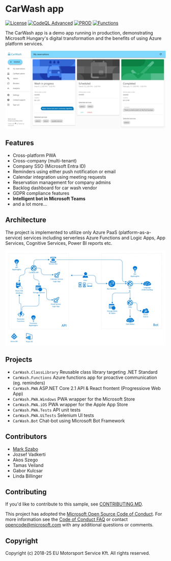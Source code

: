 # CarWash app

[![License](https://img.shields.io/:license-mit-blue.svg)](http://microsoft.mit-license.org) [![CodeQL Advanced](https://github.com/mark-szabo/carwash/actions/workflows/codeql.yml/badge.svg)](https://github.com/mark-szabo/carwash/actions/workflows/codeql.yml) [![PROD](https://github.com/mark-szabo/carwash/actions/workflows/mimosonk.yml/badge.svg)](https://github.com/mark-szabo/carwash/actions/workflows/mimosonk.yml) [![Functions](https://github.com/mark-szabo/carwash/actions/workflows/main_func-carwash-mimosonk-prod.yml/badge.svg)](https://github.com/mark-szabo/carwash/actions/workflows/main_func-carwash-mimosonk-prod.yml)

The CarWash app is a demo app running in production, demonstrating Microsoft Hungary's digital transformation and the benefits of using Azure platform services.

![Screenshot](readme-images/carwash-screenshot.jpg)

## Features

- Cross-platform PWA
- Cross-company (multi-tenant)
- Company SSO (Microsoft Entra ID)
- Reminders using either push notification or email
- Calendar integration using meeting requests
- Reservation management for company admins
- Backlog dashboard for car wash vendor
- GDPR compliance features
- **Intelligent bot in Microsoft Teams**
- and a lot more...

## Architecture

The project is implemented to utilize only Azure PaaS (platform-as-a-service) services including serverless Azure Functions and Logic Apps, App Services, Cognitive Services, Power BI reports etc.

![Architecture diagram](readme-images/carwash-architecture.jpg)

## Projects

- `CarWash.ClassLibrary` Reusable class library targeting .NET Standard
- `CarWash.Functions` Azure functions app for proactive communication (eg. reminders)
- `CarWash.PWA` ASP.NET Core 2.1 API & React frontent (Progressiove Web App)
- `CarWash.PWA.Windows` PWA wrapper for the Microsoft Store
- `CarWash.PWA.iOS` PWA wrapper for the Apple App Store
- `CarWash.PWA.Tests` API unit tests
- `CarWash.PWA.UiTests` Selenium UI tests
- `CarWash.Bot` Chat-bot using Microsoft Bot Framework

## Contributors

- [Mark Szabo](mailto:a-marks@microsoft.com)
- Jozsef Vadkerti
- Akos Szego
- Tamas Veiland
- Gabor Kulcsar
- Linda Billinger

## Contributing

If you'd like to contribute to this sample, see [CONTRIBUTING.MD](/CONTRIBUTING.md).

This project has adopted the [Microsoft Open Source Code of Conduct](https://opensource.microsoft.com/codeofconduct/). For more information see the [Code of Conduct FAQ](https://opensource.microsoft.com/codeofconduct/faq/) or contact [opencode@microsoft.com](mailto:opencode@microsoft.com) with any additional questions or comments.

## Copyright

Copyright (c) 2018-25 EU Motorsport Service Kft. All rights reserved.

